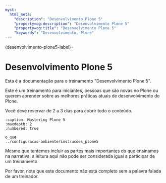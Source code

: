 ```yaml
---
myst:
  html_meta:
    "description": "Desenvolvimento Plone 5"
    "property=og:description": "Desenvolvimento Plone 5"
    "property=og:title": "Desenvolvimento Plone 5"
    "keywords": "Desenvolvimento, Plone"
---
```


(desenvolvimento-plone5-label)=

# Desenvolvimento Plone 5

Esta é a documentação para o treinamento "Desenvolvimento Plone 5".

Este é um treinamento para iniciantes, pessoas que são novas no Plone ou querem aprender sobre as melhores práticas atuais de desenvolvimento do Plone. 

Você deve reservar de 2 a 3 dias para cobrir todo o conteúdo.

```{toctree}
:caption: Mastering Plone 5
:maxdepth: 2
:numbered: true

o_que
../configuracao-ambiente/instrucoes_plone5
```

Mesmo que tentemos incluir as partes mais importantes do que ensinamos na narrativa, a leitura aqui não pode ser considerada igual a participar de um treinamento.

Por favor, note que este documento não está completo sem a palavra falada de um treinador.